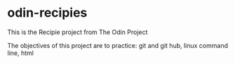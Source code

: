 # odin-recipies

This is the Recipie project from The Odin Project

The objectives of this project are to practice: git and git hub, linux command line, html